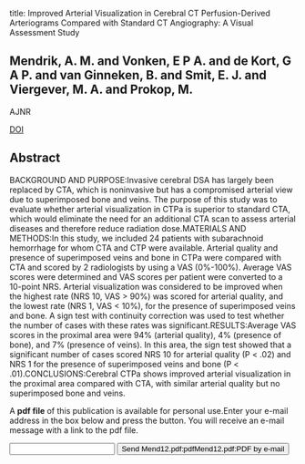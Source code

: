 title: Improved Arterial Visualization in Cerebral CT Perfusion-Derived Arteriograms Compared with Standard CT Angiography: A Visual Assessment Study

## Mendrik, A. M. and Vonken, E P A. and de Kort, G A P. and van Ginneken, B. and Smit, E. J. and Viergever, M. A. and Prokop, M.
AJNR

<a href="https://doi.org/10.3174/ajnr.A3118">DOI</a>

## Abstract
BACKGROUND AND PURPOSE:Invasive cerebral DSA has largely been replaced by CTA, which is noninvasive but has a compromised arterial view due to superimposed bone and veins. The purpose of this study was to evaluate whether arterial visualization in CTPa is superior to standard CTA, which would eliminate the need for an additional CTA scan to assess arterial diseases and therefore reduce radiation dose.MATERIALS AND METHODS:In this study, we included 24 patients with subarachnoid hemorrhage for whom CTA and CTP were available. Arterial quality and presence of superimposed veins and bone in CTPa were compared with CTA and scored by 2 radiologists by using a VAS (0%-100%). Average VAS scores were determined and VAS scores per patient were converted to a 10-point NRS. Arterial visualization was considered to be improved when the highest rate (NRS 10, VAS > 90%) was scored for arterial quality, and the lowest rate (NRS 1, VAS < 10%), for the presence of superimposed veins and bone. A sign test with continuity correction was used to test whether the number of cases with these rates was significant.RESULTS:Average VAS scores in the proximal area were 94% (arterial quality), 4% (presence of bone), and 7% (presence of veins). In this area, the sign test showed that a significant number of cases scored NRS 10 for arterial quality (P < .02) and NRS 1 for the presence of superimposed veins and bone (P < .01).CONCLUSIONS:Cerebral CTPa shows improved arterial visualization in the proximal area compared with CTA, with similar arterial quality but no superimposed bone and veins.

A <b>pdf file</b> of this publication is available for personal use.Enter your e-mail address in the box below and press the button. You will receive an e-mail message with a link to the pdf file.
<form action="sender.php">  <input type="text" name="email">  <input type="submit" value="Send Mend12.pdf:pdfMend12.pdf:PDF by e-mail"></form>